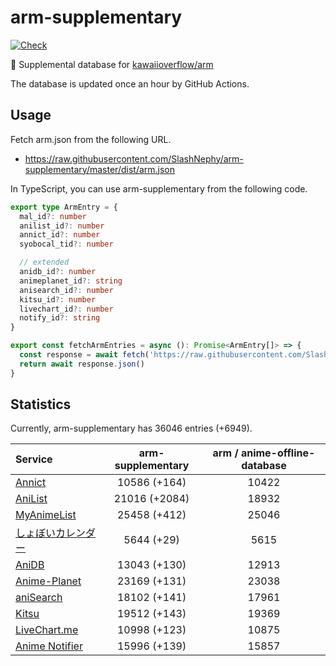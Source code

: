 # arm-supplementary

[![Check](https://github.com/SlashNephy/arm-supplementary/actions/workflows/check-node.yml/badge.svg)](https://github.com/SlashNephy/arm-supplementary/actions/workflows/check-node.yml)

💊 Supplemental database for [kawaiioverflow/arm](https://github.com/kawaiioverflow/arm)

The database is updated once an hour by GitHub Actions.

## Usage

Fetch arm.json from the following URL.

- https://raw.githubusercontent.com/SlashNephy/arm-supplementary/master/dist/arm.json

In TypeScript, you can use arm-supplementary from the following code.

```TypeScript
export type ArmEntry = {
  mal_id?: number
  anilist_id?: number
  annict_id?: number
  syobocal_tid?: number

  // extended
  anidb_id?: number
  animeplanet_id?: string
  anisearch_id?: number
  kitsu_id?: number
  livechart_id?: number
  notify_id?: string
}

export const fetchArmEntries = async (): Promise<ArmEntry[]> => {
  const response = await fetch('https://raw.githubusercontent.com/SlashNephy/arm-supplementary/master/dist/arm.json')
  return await response.json()
}
```

## Statistics

Currently, arm-supplementary has 36046 entries (+6949).

| Service                                     | arm-supplementary | arm / anime-offline-database |
| :------------------------------------------ | :---------------: | :--------------------------: |
| [Annict](https://annict.com)                |   10586 (+164)    |            10422             |
| [AniList](https://anilist.co)               |   21016 (+2084)   |            18932             |
| [MyAnimeList](https://myanimelist.net)      |   25458 (+412)    |            25046             |
| [しょぼいカレンダー](https://cal.syoboi.jp) |    5644 (+29)     |             5615             |
| [AniDB](https://anidb.net)                  |   13043 (+130)    |            12913             |
| [Anime-Planet](https://anime-planet.com)    |   23169 (+131)    |            23038             |
| [aniSearch](https://anisearch.com)          |   18102 (+141)    |            17961             |
| [Kitsu](https://kitsu.io)                   |   19512 (+143)    |            19369             |
| [LiveChart.me](https://livechart.me)        |   10998 (+123)    |            10875             |
| [Anime Notifier](https://notify.moe)        |   15996 (+139)    |            15857             |
